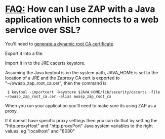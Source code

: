 # [FAQ:](FAQtoplevel) How can I use ZAP with a Java application which connects to a web service over SSL?

You'll need to [generate a dynamic root CA certificate](https://github.com/zaproxy/zap-core-help/wiki/HelpUiDialogsOptionsDynsslcert).

Export it into a file.

Import it in to the JRE cacerts keystore.

Assuming the Java keytool is on the system path, JAVA\_HOME is set to the
location of a JRE and the Zaproxy CA cert is exported to
"~/owasp\_zap\_root\_ca.cer", then the command is:

```
 $ keytool -importcert -keystore $JAVA_HOME/lib/security/cacerts -file ~/owasp_zap_root_ca.cer -alias owasp_zap_root_ca
```

When you run your application you'll need to make sure its using ZAP as a proxy.

If it doesnt have specific proxy settings then you can do that by setting the "http.proxyHost" and "http.proxyPort" Java system variables to the right values, eg "localhost" and "8080"